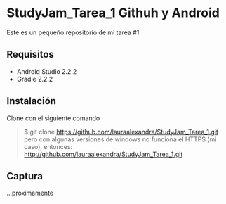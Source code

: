 StudyJam_Tarea_1 Githuh y Android
===
Este es un pequeño repositorio de mi tarea #1

Requisitos
---
* Android Studio 2.2.2
* Gradle 2.2.2

Instalación
---

Clone con el siguiente comando
> $ git clone https://github.com/lauraalexandra/StudyJam_Tarea_1.git
pero con algunas versiones de windows no funciona el HTTPS (mi caso), entonces:
http://github.com/lauraalexandra/StudyJam_Tarea_1.git

Captura
---
...proximamente